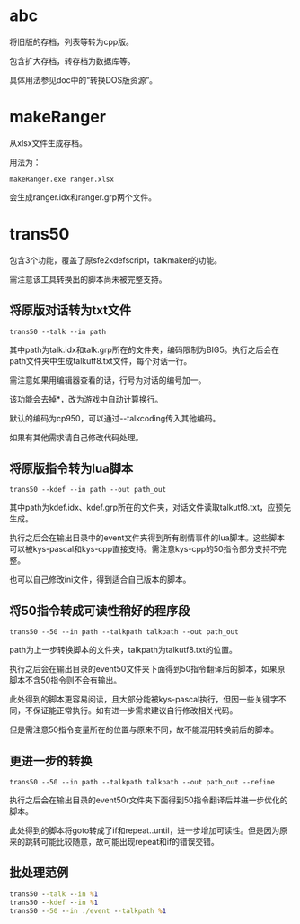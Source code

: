 # abc

将旧版的存档，列表等转为cpp版。

包含扩大存档，转存档为数据库等。

具体用法参见doc中的“转换DOS版资源”。

# makeRanger

从xlsx文件生成存档。

用法为：
```
makeRanger.exe ranger.xlsx
```
会生成ranger.idx和ranger.grp两个文件。


# trans50

包含3个功能，覆盖了原sfe2kdefscript，talkmaker的功能。

需注意该工具转换出的脚本尚未被完整支持。

## 将原版对话转为txt文件

```
trans50 --talk --in path
```
其中path为talk.idx和talk.grp所在的文件夹，编码限制为BIG5。执行之后会在path文件夹中生成talkutf8.txt文件，每个对话一行。

需注意如果用编辑器查看的话，行号为对话的编号加一。

该功能会去掉*，改为游戏中自动计算换行。

默认的编码为cp950，可以通过--talkcoding传入其他编码。

如果有其他需求请自己修改代码处理。


## 将原版指令转为lua脚本

```
trans50 --kdef --in path --out path_out
```
其中path为kdef.idx、kdef.grp所在的文件夹，对话文件读取talkutf8.txt，应预先生成。

执行之后会在输出目录中的event文件夹得到所有剧情事件的lua脚本。这些脚本可以被kys-pascal和kys-cpp直接支持。需注意kys-cpp的50指令部分支持不完整。

也可以自己修改ini文件，得到适合自己版本的脚本。

## 将50指令转成可读性稍好的程序段

```
trans50 --50 --in path --talkpath talkpath --out path_out
```
path为上一步转换脚本的文件夹，talkpath为talkutf8.txt的位置。

执行之后会在输出目录的event50文件夹下面得到50指令翻译后的脚本，如果原脚本不含50指令则不会有输出。

此处得到的脚本更容易阅读，且大部分能被kys-pascal执行，但因一些关键字不同，不保证能正常执行。如有进一步需求建议自行修改相关代码。

但是需注意50指令变量所在的位置与原来不同，故不能混用转换前后的脚本。

## 更进一步的转换

```
trans50 --50 --in path --talkpath talkpath --out path_out --refine
```
执行之后会在输出目录的event50r文件夹下面得到50指令翻译后并进一步优化的脚本。

此处得到的脚本将goto转成了if和repeat..until，进一步增加可读性。但是因为原来的跳转可能比较随意，故可能出现repeat和if的错误交错。

## 批处理范例

```bat
trans50 --talk --in %1
trans50 --kdef --in %1
trans50 --50 --in ./event --talkpath %1
```